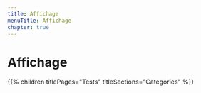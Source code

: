 ```yaml
---
title: Affichage
menuTitle: Affichage
chapter: true
---
```


# Affichage

{{% children titlePages="Tests" titleSections="Categories" %}}
